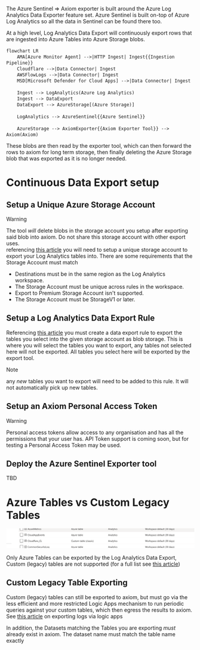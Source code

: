The Azure Sentinel => Axiom exporter is built around the Azure Log Analytics Data Exporter feature set. Azure Sentinel is built on-top of Azure Log Analytics so all the data in Sentinel can be found there too. 

At a high level, Log Analytics Data Export will continuously export rows that are ingested into Azure Tables into Azure Storage blobs. 

```mermaid
flowchart LR
    AMA[Azure Monitor Agent] -->|HTTP Ingest| Ingest{{Ingestion Pipeline}}
    Cloudflare -->|Data Connector| Ingest
    AWSFlowLogs -->|Data Connector| Ingest 
    MSD[Microsoft Defender for Cloud Apps] -->|Data Connector| Ingest

    Ingest --> LogAnalytics(Azure Log Analytics)
    Ingest --> DataExport
    DataExport --> AzureStorage[(Azure Storage)]

    LogAnalytics --> AzureSentinel{{Azure Sentinel}}

    AzureStorage --> AxiomExporter{{Axiom Exporter Tool}} --> Axiom(Axiom) 
```

These blobs are then read by the exporter tool, which can then forward the rows to axiom for long term storage, then finally deleting the Azure Storage blob that was exported as it is no longer needed. 

# Continuous Data Export setup
## Setup a Unique Azure Storage Account
>[!warning]
>The tool *will* delete blobs in the storage account you setup after exporting said blob into axiom. Do not share this storage account with other export uses.   
referencing [this article](https://learn.microsoft.com/en-gb/azure/azure-monitor/logs/logs-data-export?tabs=portal#storage-account) you will need to setup a unique storage account to export your Log Analytics tables into. 
There are some requirements that the Storage Account must match
- Destinations must be in the same region as the Log Analytics workspace.
- The Storage Account must be unique across rules in the workspace.
- Export to Premium Storage Account isn't supported.
- The Storage Account must be StorageV1 or later.

## Setup a Log Analytics Data Export Rule
Referencing [this article](https://learn.microsoft.com/en-gb/azure/azure-monitor/logs/logs-data-export?tabs=portal#create-or-update-a-data-export-rule) you must create a data export rule to export the tables you select into the given storage account as blob storage. 
This is where you will select the tables you want to export, any tables not selected here will not be exported. All tables you select here will be exported by the export tool.
> [!note] 
>any _new_ tables you want to export will need to be added to this rule. It will not automatically pick up new tables.

## Setup an Axiom Personal Access Token 
>[!warning] 
>Personal access tokens allow access to any organisation and has all the permissions that your user has. 
API Token support is coming soon, but for testing a Personal Access Token may be used. 

## Deploy the Azure Sentinel Exporter tool 
TBD


# Azure Tables vs Custom Legacy Tables

![screenshot of azure tables alongside custom tables](tables.png)

Only Azure Tables can be exported by the Log Analytics Data Export, Custom (legacy) tables are not supported (for a full list see [this article](https://learn.microsoft.com/en-us/azure/azure-monitor/logs/tables-feature-support)) 

## Custom Legacy Table Exporting
Custom (legacy) tables can still be exported to axiom, but must go via the less efficient and more restricted Logic Apps mechanism to run periodic queries against your custom tables, which then egress the results to axiom. See [this article](https://learn.microsoft.com/en-us/azure/azure-monitor/logs/logs-export-logic-app) on exporting logs via logic apps

In addition, the Datasets matching the Tables you are exporting *must* already exist in axiom. The dataset name must match the table name exactly